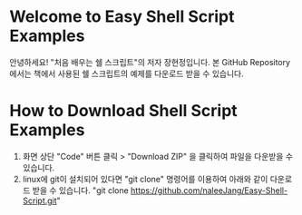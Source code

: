 Welcome to Easy Shell Script Examples
=====================================
안녕하세요!
"처음 배우는 쉘 스크립트"의 저자 장현정입니다.
본 GitHub Repository에서는 책에서 사용된 쉘 스크립트의 예제를 다운로드 받을 수 있습니다.

How to Download Shell Script Examples
=====================================
1. 화면 상단 "Code" 버튼 클릭 > "Download ZIP" 을 클릭하여 파일을 다운받을 수 있습니다.
2. linux에 git이 설치되어 있다면 "git clone" 명령어를 이용하여 아래와 같이 다운로드 받을 수 있습니다.
"git clone https://github.com/naleeJang/Easy-Shell-Script.git" 
